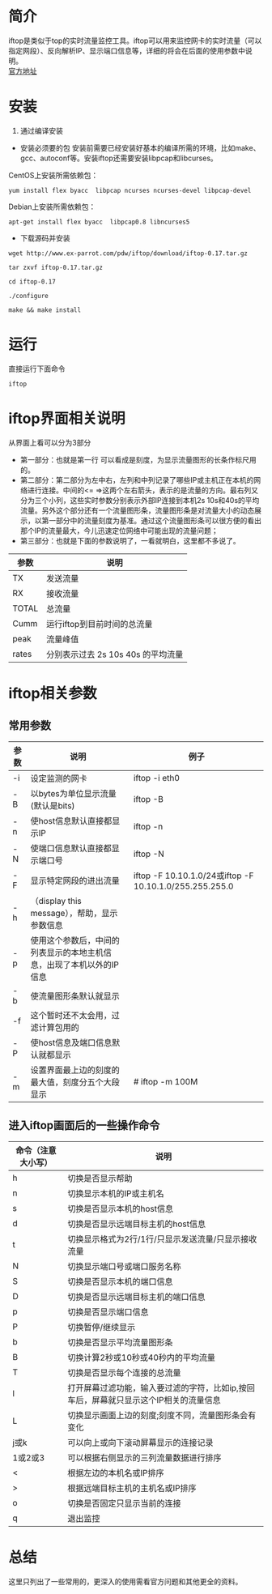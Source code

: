 # 简介
iftop是类似于top的实时流量监控工具。iftop可以用来监控网卡的实时流量（可以指定网段）、反向解析IP、显示端口信息等，详细的将会在后面的使用参数中说明。  
[官方地址](http://www.ex-parrot.com/~pdw/iftop/)

# 安装
1. 通过编译安装
+ 安装必须要的包
安装前需要已经安装好基本的编译所需的环境，比如make、gcc、autoconf等。安装iftop还需要安装libpcap和libcurses。

CentOS上安装所需依赖包：
```
yum install flex byacc  libpcap ncurses ncurses-devel libpcap-devel
```

Debian上安装所需依赖包：
```
apt-get install flex byacc  libpcap0.8 libncurses5
```

+ 下载源码并安装
```
wget http://www.ex-parrot.com/pdw/iftop/download/iftop-0.17.tar.gz

tar zxvf iftop-0.17.tar.gz

cd iftop-0.17

./configure

make && make install
```

# 运行
直接运行下面命令
```
iftop
```

# iftop界面相关说明
从界面上看可以分为3部分
+ 第一部分：也就是第一行  可以看成是刻度，为显示流量图形的长条作标尺用的。
+ 第二部分：第二部分为左中右，左列和中列记录了哪些IP或主机正在本机的网络进行连接。中间的<= =>这两个左右箭头，表示的是流量的方向。最右列又分为三个小列，这些实时参数分别表示外部IP连接到本机2s 10s和40s的平均流量。另外这个部分还有一个流量图形条，流量图形条是对流量大小的动态展示，以第一部分中的流量刻度为基准。通过这个流量图形条可以很方便的看出那个IP的流量最大，今儿迅速定位网络中可能出现的流量问题；
+ 第三部分：也就是下面的参数说明了，一看就明白，这里都不多说了。


|参数|说明|
|-----|------|
|TX|发送流量|
|RX|接收流量|
|TOTAL|总流量|
|Cumm|运行iftop到目前时间的总流量|
|peak|流量峰值|
|rates|分别表示过去 2s 10s 40s 的平均流量|


# iftop相关参数
## 常用参数
|参数|说明|例子| 
|-------|-------|----|
|-i|设定监测的网卡 |iftop -i eth0| 
|-B |以bytes为单位显示流量(默认是bits) |iftop -B |
|-n|使host信息默认直接都显示IP|iftop -n|
|-N|使端口信息默认直接都显示端口号|iftop -N|
|-F|显示特定网段的进出流量|iftop -F 10.10.1.0/24或iftop -F 10.10.1.0/255.255.255.0|
|-h|（display this message），帮助，显示参数信息|
|-p|使用这个参数后，中间的列表显示的本地主机信息，出现了本机以外的IP信息|
|-b|使流量图形条默认就显示|
|-f|这个暂时还不太会用，过滤计算包用的|
|-P|使host信息及端口信息默认就都显示|
|-m|设置界面最上边的刻度的最大值，刻度分五个大段显示|# iftop -m 100M|


## 进入iftop画面后的一些操作命令

|命令（注意大小写）|说明| 
|-------|-------|
|h|切换是否显示帮助|
|n|切换显示本机的IP或主机名|
|s|切换是否显示本机的host信息|
|d|切换是否显示远端目标主机的host信息|
|t|切换显示格式为2行/1行/只显示发送流量/只显示接收流量|
|N|切换显示端口号或端口服务名称|
|S|切换是否显示本机的端口信息|
|D|切换是否显示远端目标主机的端口信息|
|p|切换是否显示端口信息|
|P|切换暂停/继续显示|
|b|切换是否显示平均流量图形条|
|B|切换计算2秒或10秒或40秒内的平均流量|
|T|切换是否显示每个连接的总流量|
|l|打开屏幕过滤功能，输入要过滤的字符，比如ip,按回车后，屏幕就只显示这个IP相关的流量信息|
|L|切换显示画面上边的刻度;刻度不同，流量图形条会有变化|
|j或k|可以向上或向下滚动屏幕显示的连接记录|
|1或2或3|可以根据右侧显示的三列流量数据进行排序|
|<|根据左边的本机名或IP排序|
|>|根据远端目标主机的主机名或IP排序|
|o|切换是否固定只显示当前的连接|
|q|退出监控|


# 总结
这里只列出了一些常用的，更深入的使用需看官方问题和其他更全的资料。